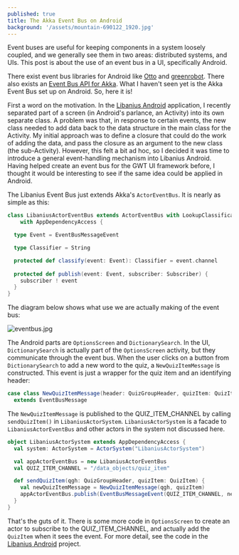 ```yaml
---
published: true
title: The Akka Event Bus on Android
background: '/assets/mountain-690122_1920.jpg'
---
```

Event buses are useful for keeping components in a system loosely coupled, and we generally see them in two areas: distributed systems, and UIs. This post is about the use of an event bus in a UI, specifically Android.

There exist event bus libraries for Android like [Otto](https://github.com/square/otto) and [greenrobot](https://github.com/greenrobot/EventBus). There also exists an [Event Bus API for Akka](http://doc.akka.io/docs/akka/snapshot/java/event-bus.html). What I haven't seen yet is the Akka Event Bus set up on Android. So, here it is!

First a word on the motivation. In the [Libanius Android](https://github.com/oranda/libanius-android) application, I recently separated part of a screen (in Android's parlance, an Activity) into its own separate class. A problem was that, in response to certain events, the new class needed to add data back to the data structure in the main class for the Activity. My initial approach was to define a closure that could do the work of adding the data, and pass the closure as an argument to the new class (the sub-Activity). However, this felt a bit ad hoc, so I decided it was time to introduce a general event-handling mechanism into Libanius Android. Having helped create an event bus for the GWT UI framework before, I thought it would be interesting to see if the same idea could be applied in Android.

The Libanius Event Bus just extends Akka's `ActorEventBus`. It is nearly as simple as this:

```scala
class LibaniusActorEventBus extends ActorEventBus with LookupClassification
    with AppDependencyAccess {

  type Event = EventBusMessageEvent

  type Classifier = String

  protected def classify(event: Event): Classifier = event.channel
  
  protected def publish(event: Event, subscriber: Subscriber) {
    subscriber ! event
  }
}
````

The diagram below shows what use we are actually making of the event bus:

![eventbus.jpg]({{site.baseurl}}/assets/eventbus.jpg)



The Android parts are `OptionsScreen` and `DictionarySearch`. In the UI, `DictionarySearch` is actually part of the `OptionsScreen` activity, but they communicate through the event bus. When the user clicks on a button from `DictionarySearch` to add a new word to the quiz, a `NewQuizItemMessage` is constructed. This event is just a wrapper for the quiz item and an identifying header:

```scala
case class NewQuizItemMessage(header: QuizGroupHeader, quizItem: QuizItem)
  extends EventBusMessage
```

The `NewQuizItemMessage` is published to the QUIZ_ITEM_CHANNEL by calling `sendQuizItem()` in `LibaniusActorSystem`. `LibaniusActorSystem` is a facade to `LibaniusActorEventBus` and other actors in the system not discussed here.

```scala
object LibaniusActorSystem extends AppDependencyAccess {
  val system: ActorSystem = ActorSystem("LibaniusActorSystem")

  val appActorEventBus = new LibaniusActorEventBus
  val QUIZ_ITEM_CHANNEL = "/data_objects/quiz_item"

  def sendQuizItem(qgh: QuizGroupHeader, quizItem: QuizItem) {   
    val newQuizItemMessage = NewQuizItemMessage(qgh, quizItem)
    appActorEventBus.publish(EventBusMessageEvent(QUIZ_ITEM_CHANNEL, newQuizItemMessage))
  }
}
```

That's the guts of it. There is some more code in `OptionsScreen` to create an actor to subscribe to the QUIZ_ITEM_CHANNEL, and actually add the `QuizItem` when it sees the event. For more detail, see the code in the [Libanius Android](https://github.com/oranda/libanius-android) project.
